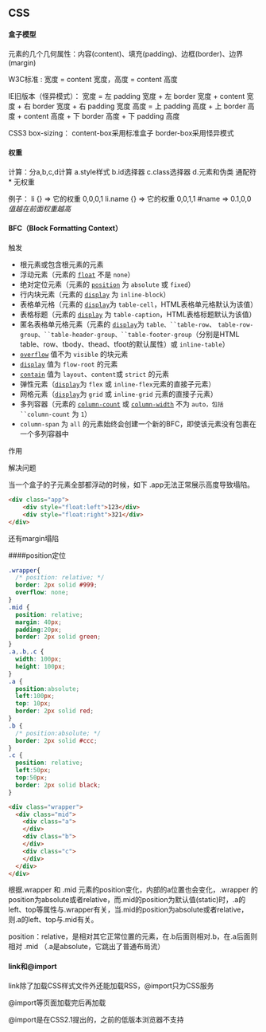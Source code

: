 ## CSS

#### 盒子模型

元素的几个几何属性：内容(content)、填充(padding)、边框(border)、边界(margin)

W3C标准 : 宽度 = content 宽度，高度 = content 高度

IE旧版本（怪异模式）：
宽度 = 左 padding 宽度 + 左 border 宽度 + content 宽度 + 右 border 宽度 + 右 padding 宽度
高度 = 上 padding 高度 + 上 border 高度 + content 高度 + 下 border 高度 + 下 padding 高度

CSS3 box-sizing：
content-box采用标准盒子
border-box采用怪异模式

#### 权重

计算：分a,b,c,d计算
a.style样式
b.id选择器
c.class选择器
d.元素和伪类
通配符 * 无权重

例子：
li {}  => 它的权重 0,0,0,1
li.name {}  => 它的权重 0,0,1,1
\#name => 0.1,0,0
*值越在前面权重越高*

#### BFC（Block Formatting Context）

触发

- 根元素或包含根元素的元素
- 浮动元素（元素的 [`float`](https://developer.mozilla.org/zh-CN/docs/Web/CSS/float) 不是 `none`）
- 绝对定位元素（元素的 [`position`](https://developer.mozilla.org/zh-CN/docs/Web/CSS/position) 为 `absolute` 或 `fixed`）
- 行内块元素（元素的 [`display`](https://developer.mozilla.org/zh-CN/docs/Web/CSS/display) 为 `inline-block`）
- 表格单元格（元素的 [`display`](https://developer.mozilla.org/zh-CN/docs/Web/CSS/display)为 `table-cell`，HTML表格单元格默认为该值）
- 表格标题（元素的 [`display`](https://developer.mozilla.org/zh-CN/docs/Web/CSS/display) 为 `table-caption`，HTML表格标题默认为该值）
- 匿名表格单元格元素（元素的 [`display`](https://developer.mozilla.org/zh-CN/docs/Web/CSS/display)为 `table、``table-row`、 `table-row-group、``table-header-group、``table-footer-group`（分别是HTML table、row、tbody、thead、tfoot的默认属性）或 `inline-table`）
- [`overflow`](https://developer.mozilla.org/zh-CN/docs/Web/CSS/overflow) 值不为 `visible` 的块元素
- [`display`](https://developer.mozilla.org/zh-CN/docs/Web/CSS/display) 值为 `flow-root` 的元素
- [`contain`](https://developer.mozilla.org/zh-CN/docs/Web/CSS/contain) 值为 `layout`、`content`或 `strict` 的元素
- 弹性元素（[`display`](https://developer.mozilla.org/zh-CN/docs/Web/CSS/display)为 `flex` 或 `inline-flex`元素的直接子元素）
- 网格元素（[`display`](https://developer.mozilla.org/zh-CN/docs/Web/CSS/display)为 `grid` 或 `inline-grid` 元素的直接子元素）
- 多列容器（元素的 [`column-count`](https://developer.mozilla.org/zh-CN/docs/Web/CSS/column-count) 或 [`column-width`](https://developer.mozilla.org/zh-CN/docs/Web/CSS/column-width) 不为 `auto，包括 ``column-count` 为 `1`）
- `column-span` 为 `all` 的元素始终会创建一个新的BFC，即使该元素没有包裹在一个多列容器中

作用

解决问题

当一个盒子的子元素全部都浮动的时候，如下 .app无法正常展示高度导致塌陷。

```html
<div class="app">
	<div style="float:left">123</div>
	<div style="float:right">321</div>
</div>
```

还有margin塌陷



####position定位

```css
.wrapper{
  /* position: relative; */
  border: 2px solid #999;
  overflow: none;
}
.mid {
  position: relative;
  margin: 40px;
  padding:20px;
  border: 2px solid green;
}
.a,.b,.c {
  width: 100px;
  height: 100px;
}
.a {  
  position:absolute;
  left:100px;
  top: 10px;
  border: 2px solid red;
}
.b {
  /* position:absolute; */
  border: 2px solid #ccc;
}
.c {
  position: relative;
  left:50px;
  top:50px;
  border: 2px solid black;
}
```

```html
<div class="wrapper">
  <div class="mid">
    <div class="a">
    </div>
    <div class="b">
    </div>
    <div class="c">
    </div>
  </div>
</div> 
```

根据.wrapper 和 .mid 元素的position变化，内部的a位置也会变化，.wrapper 的position为absolute或者relative，而.mid的position为默认值(static)时，.a的left、top等属性与.wrapper有关，当.mid的position为absolute或者relative，则.a的left、top与.mid有关。

position：relative，是相对其它正常位置的元素，在.b后面则相对.b，在.a后面则相对 .mid （.a是absolute，它跳出了普通布局流）

#### link和@import

link除了加载CSS样式文件外还能加载RSS，@import只为CSS服务

@import等页面加载完后再加载

@import是在CSS2.1提出的，之前的低版本浏览器不支持